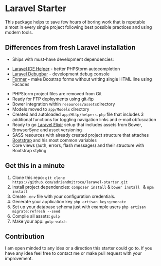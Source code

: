 # Laravel Starter
This package helps to save few hours of boring work that is repetable almost in every single project following best possible practices and using modern tools.

## Differences from fresh Laravel installation
- Ships with must-have development dependencies:
 * [Laravel IDE Helper](https://github.com/barryvdh/laravel-ide-helper) - better PHPStorm autocompletion
 * [Laravel Debugbar](https://github.com/barryvdh/laravel-debugbar) - development debug console
 * [Former](https://github.com/formers/former) - make Boostrap forms without writing single HTML line using Facades
- PHPStorm project files are removed from Git
- Ready for FTP deployments using [git-ftp](https://github.com/git-ftp/git-ftp)
- Bower integration within `resources/assets`directory
- Models moved to `app/Models` directory
- Created and autoloaded `app/Http/helpers.php` file that includes 3 additional functions for toggling navigation links and e-mail obfuscation
- Ready to go [Laravel Elixir](http://laravel.com/docs/5.1/elixir) setup that includes assets from Bower, BrowserSync and asset versioning
- SASS resources with already created project structure that attaches [Bootstrap](http://getbootstrap.com/) and his most common variables
- Core views (auth, errors, flash messages) and their structure with Bootstrap styling

## Get this in a minute
1. Clone this repo:
`git clone https://github.com/adriandmitroca/laravel-starter.git`
2. Install project dependencies:
`composer install` &
`bower install ` & `npm install`
3. Create `.env` file with your configuration credentials.
4. Generate your application key `php artisan key:generate`
5. Set up your database schema just with example users `php artisan migrate:refresh --seed`
6. Compile all assets: `gulp`
7. Make your app: `gulp watch`

## Contribution
I am open minded to any idea or a direction this starter could go to. If you have any idea feel free to contact me or make pull request with your improvement.
